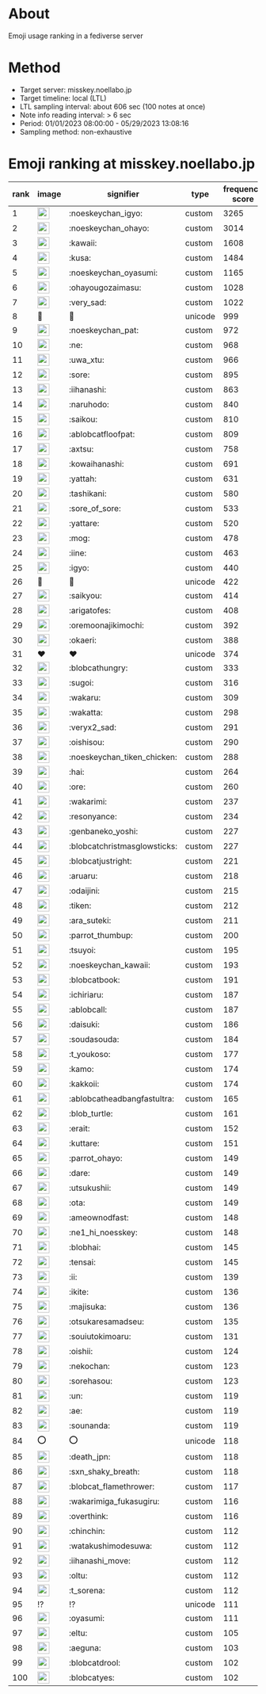 # About
Emoji usage ranking in a fediverse server

# Method
- Target server: misskey.noellabo.jp
- Target timeline: local (LTL)
- LTL sampling interval: about 606 sec (100 notes at once)
- Note info reading interval: > 6 sec
- Period: 01/01/2023 08:00:00 - 05/29/2023 13:08:16 
- Sampling method: non-exhaustive

# Emoji ranking at misskey.noellabo.jp

|rank|image|signifier|type|frequency score|
|----|----|----|----|----|
|1|<img height="24" src="https://misskey.noellabo.jp/emoji/noeskeychan_igyo.webp">|:noeskeychan_igyo:|custom|3265|
|2|<img height="24" src="https://misskey.noellabo.jp/emoji/noeskeychan_ohayo.webp">|:noeskeychan_ohayo:|custom|3014|
|3|<img height="24" src="https://misskey.noellabo.jp/emoji/kawaii.webp">|:kawaii:|custom|1608|
|4|<img height="24" src="https://misskey.noellabo.jp/emoji/kusa.webp">|:kusa:|custom|1484|
|5|<img height="24" src="https://misskey.noellabo.jp/emoji/noeskeychan_oyasumi.webp">|:noeskeychan_oyasumi:|custom|1165|
|6|<img height="24" src="https://misskey.noellabo.jp/emoji/ohayougozaimasu.webp">|:ohayougozaimasu:|custom|1028|
|7|<img height="24" src="https://misskey.noellabo.jp/emoji/very_sad.webp">|:very_sad:|custom|1022|
|8|🎉|🎉|unicode|999|
|9|<img height="24" src="https://misskey.noellabo.jp/emoji/noeskeychan_pat.webp">|:noeskeychan_pat:|custom|972|
|10|<img height="24" src="https://misskey.noellabo.jp/emoji/ne.webp">|:ne:|custom|968|
|11|<img height="24" src="https://misskey.noellabo.jp/emoji/uwa_xtu.webp">|:uwa_xtu:|custom|966|
|12|<img height="24" src="https://misskey.noellabo.jp/emoji/sore.webp">|:sore:|custom|895|
|13|<img height="24" src="https://misskey.noellabo.jp/emoji/iihanashi.webp">|:iihanashi:|custom|863|
|14|<img height="24" src="https://misskey.noellabo.jp/emoji/naruhodo.webp">|:naruhodo:|custom|840|
|15|<img height="24" src="https://misskey.noellabo.jp/emoji/saikou.webp">|:saikou:|custom|810|
|16|<img height="24" src="https://misskey.noellabo.jp/emoji/ablobcatfloofpat.webp">|:ablobcatfloofpat:|custom|809|
|17|<img height="24" src="https://misskey.noellabo.jp/emoji/axtsu.webp">|:axtsu:|custom|758|
|18|<img height="24" src="https://misskey.noellabo.jp/emoji/kowaihanashi.webp">|:kowaihanashi:|custom|691|
|19|<img height="24" src="https://misskey.noellabo.jp/emoji/yattah.webp">|:yattah:|custom|631|
|20|<img height="24" src="https://misskey.noellabo.jp/emoji/tashikani.webp">|:tashikani:|custom|580|
|21|<img height="24" src="https://misskey.noellabo.jp/emoji/sore_of_sore.webp">|:sore_of_sore:|custom|533|
|22|<img height="24" src="https://misskey.noellabo.jp/emoji/yattare.webp">|:yattare:|custom|520|
|23|<img height="24" src="https://misskey.noellabo.jp/emoji/mog.webp">|:mog:|custom|478|
|24|<img height="24" src="https://misskey.noellabo.jp/emoji/iine.webp">|:iine:|custom|463|
|25|<img height="24" src="https://misskey.noellabo.jp/emoji/igyo.webp">|:igyo:|custom|440|
|26|🍗|🍗|unicode|422|
|27|<img height="24" src="https://misskey.noellabo.jp/emoji/saikyou.webp">|:saikyou:|custom|414|
|28|<img height="24" src="https://misskey.noellabo.jp/emoji/arigatofes.webp">|:arigatofes:|custom|408|
|29|<img height="24" src="https://misskey.noellabo.jp/emoji/oremoonajikimochi.webp">|:oremoonajikimochi:|custom|392|
|30|<img height="24" src="https://misskey.noellabo.jp/emoji/okaeri.webp">|:okaeri:|custom|388|
|31|❤|❤|unicode|374|
|32|<img height="24" src="https://misskey.noellabo.jp/emoji/blobcathungry.webp">|:blobcathungry:|custom|333|
|33|<img height="24" src="https://misskey.noellabo.jp/emoji/sugoi.webp">|:sugoi:|custom|316|
|34|<img height="24" src="https://misskey.noellabo.jp/emoji/wakaru.webp">|:wakaru:|custom|309|
|35|<img height="24" src="https://misskey.noellabo.jp/emoji/wakatta.webp">|:wakatta:|custom|298|
|36|<img height="24" src="https://misskey.noellabo.jp/emoji/veryx2_sad.webp">|:veryx2_sad:|custom|291|
|37|<img height="24" src="https://misskey.noellabo.jp/emoji/oishisou.webp">|:oishisou:|custom|290|
|38|<img height="24" src="https://misskey.noellabo.jp/emoji/noeskeychan_tiken_chicken.webp">|:noeskeychan_tiken_chicken:|custom|288|
|39|<img height="24" src="https://misskey.noellabo.jp/emoji/hai.webp">|:hai:|custom|264|
|40|<img height="24" src="https://misskey.noellabo.jp/emoji/ore.webp">|:ore:|custom|260|
|41|<img height="24" src="https://misskey.noellabo.jp/emoji/wakarimi.webp">|:wakarimi:|custom|237|
|42|<img height="24" src="https://misskey.noellabo.jp/emoji/resonyance.webp">|:resonyance:|custom|234|
|43|<img height="24" src="https://misskey.noellabo.jp/emoji/genbaneko_yoshi.webp">|:genbaneko_yoshi:|custom|227|
|44|<img height="24" src="https://misskey.noellabo.jp/emoji/blobcatchristmasglowsticks.webp">|:blobcatchristmasglowsticks:|custom|227|
|45|<img height="24" src="https://misskey.noellabo.jp/emoji/blobcatjustright.webp">|:blobcatjustright:|custom|221|
|46|<img height="24" src="https://misskey.noellabo.jp/emoji/aruaru.webp">|:aruaru:|custom|218|
|47|<img height="24" src="https://misskey.noellabo.jp/emoji/odaijini.webp">|:odaijini:|custom|215|
|48|<img height="24" src="https://misskey.noellabo.jp/emoji/tiken.webp">|:tiken:|custom|212|
|49|<img height="24" src="https://misskey.noellabo.jp/emoji/ara_suteki.webp">|:ara_suteki:|custom|211|
|50|<img height="24" src="https://misskey.noellabo.jp/emoji/parrot_thumbup.webp">|:parrot_thumbup:|custom|200|
|51|<img height="24" src="https://misskey.noellabo.jp/emoji/tsuyoi.webp">|:tsuyoi:|custom|195|
|52|<img height="24" src="https://misskey.noellabo.jp/emoji/noeskeychan_kawaii.webp">|:noeskeychan_kawaii:|custom|193|
|53|<img height="24" src="https://misskey.noellabo.jp/emoji/blobcatbook.webp">|:blobcatbook:|custom|191|
|54|<img height="24" src="https://misskey.noellabo.jp/emoji/ichiriaru.webp">|:ichiriaru:|custom|187|
|55|<img height="24" src="https://misskey.noellabo.jp/emoji/ablobcall.webp">|:ablobcall:|custom|187|
|56|<img height="24" src="https://misskey.noellabo.jp/emoji/daisuki.webp">|:daisuki:|custom|186|
|57|<img height="24" src="https://misskey.noellabo.jp/emoji/soudasouda.webp">|:soudasouda:|custom|184|
|58|<img height="24" src="https://misskey.noellabo.jp/emoji/t_youkoso.webp">|:t_youkoso:|custom|177|
|59|<img height="24" src="https://misskey.noellabo.jp/emoji/kamo.webp">|:kamo:|custom|174|
|60|<img height="24" src="https://misskey.noellabo.jp/emoji/kakkoii.webp">|:kakkoii:|custom|174|
|61|<img height="24" src="https://misskey.noellabo.jp/emoji/ablobcatheadbangfastultra.webp">|:ablobcatheadbangfastultra:|custom|165|
|62|<img height="24" src="https://misskey.noellabo.jp/emoji/blob_turtle.webp">|:blob_turtle:|custom|161|
|63|<img height="24" src="https://misskey.noellabo.jp/emoji/erait.webp">|:erait:|custom|152|
|64|<img height="24" src="https://misskey.noellabo.jp/emoji/kuttare.webp">|:kuttare:|custom|151|
|65|<img height="24" src="https://misskey.noellabo.jp/emoji/parrot_ohayo.webp">|:parrot_ohayo:|custom|149|
|66|<img height="24" src="https://misskey.noellabo.jp/emoji/dare.webp">|:dare:|custom|149|
|67|<img height="24" src="https://misskey.noellabo.jp/emoji/utsukushii.webp">|:utsukushii:|custom|149|
|68|<img height="24" src="https://misskey.noellabo.jp/emoji/ota.webp">|:ota:|custom|149|
|69|<img height="24" src="https://misskey.noellabo.jp/emoji/ameownodfast.webp">|:ameownodfast:|custom|148|
|70|<img height="24" src="https://misskey.noellabo.jp/emoji/ne1_hi_noesskey.webp">|:ne1_hi_noesskey:|custom|148|
|71|<img height="24" src="https://misskey.noellabo.jp/emoji/blobhai.webp">|:blobhai:|custom|145|
|72|<img height="24" src="https://misskey.noellabo.jp/emoji/tensai.webp">|:tensai:|custom|145|
|73|<img height="24" src="https://misskey.noellabo.jp/emoji/ii.webp">|:ii:|custom|139|
|74|<img height="24" src="https://misskey.noellabo.jp/emoji/ikite.webp">|:ikite:|custom|136|
|75|<img height="24" src="https://misskey.noellabo.jp/emoji/majisuka.webp">|:majisuka:|custom|136|
|76|<img height="24" src="https://misskey.noellabo.jp/emoji/otsukaresamadseu.webp">|:otsukaresamadseu:|custom|135|
|77|<img height="24" src="https://misskey.noellabo.jp/emoji/souiutokimoaru.webp">|:souiutokimoaru:|custom|131|
|78|<img height="24" src="https://misskey.noellabo.jp/emoji/oishii.webp">|:oishii:|custom|124|
|79|<img height="24" src="https://misskey.noellabo.jp/emoji/nekochan.webp">|:nekochan:|custom|123|
|80|<img height="24" src="https://misskey.noellabo.jp/emoji/sorehasou.webp">|:sorehasou:|custom|123|
|81|<img height="24" src="https://misskey.noellabo.jp/emoji/un.webp">|:un:|custom|119|
|82|<img height="24" src="https://misskey.noellabo.jp/emoji/ae.webp">|:ae:|custom|119|
|83|<img height="24" src="https://misskey.noellabo.jp/emoji/sounanda.webp">|:sounanda:|custom|119|
|84|⭕|⭕|unicode|118|
|85|<img height="24" src="https://misskey.noellabo.jp/emoji/death_jpn.webp">|:death_jpn:|custom|118|
|86|<img height="24" src="https://misskey.noellabo.jp/emoji/sxn_shaky_breath.webp">|:sxn_shaky_breath:|custom|118|
|87|<img height="24" src="https://misskey.noellabo.jp/emoji/blobcat_flamethrower.webp">|:blobcat_flamethrower:|custom|117|
|88|<img height="24" src="https://misskey.noellabo.jp/emoji/wakarimiga_fukasugiru.webp">|:wakarimiga_fukasugiru:|custom|116|
|89|<img height="24" src="https://misskey.noellabo.jp/emoji/overthink.webp">|:overthink:|custom|116|
|90|<img height="24" src="https://misskey.noellabo.jp/emoji/chinchin.webp">|:chinchin:|custom|112|
|91|<img height="24" src="https://misskey.noellabo.jp/emoji/watakushimodesuwa.webp">|:watakushimodesuwa:|custom|112|
|92|<img height="24" src="https://misskey.noellabo.jp/emoji/iihanashi_move.webp">|:iihanashi_move:|custom|112|
|93|<img height="24" src="https://misskey.noellabo.jp/emoji/oltu.webp">|:oltu:|custom|112|
|94|<img height="24" src="https://misskey.noellabo.jp/emoji/t_sorena.webp">|:t_sorena:|custom|112|
|95|⁉|⁉|unicode|111|
|96|<img height="24" src="https://misskey.noellabo.jp/emoji/oyasumi.webp">|:oyasumi:|custom|111|
|97|<img height="24" src="https://misskey.noellabo.jp/emoji/eltu.webp">|:eltu:|custom|105|
|98|<img height="24" src="https://misskey.noellabo.jp/emoji/aeguna.webp">|:aeguna:|custom|103|
|99|<img height="24" src="https://misskey.noellabo.jp/emoji/blobcatdrool.webp">|:blobcatdrool:|custom|102|
|100|<img height="24" src="https://misskey.noellabo.jp/emoji/blobcatyes.webp">|:blobcatyes:|custom|102|
